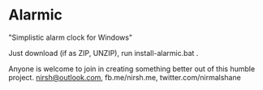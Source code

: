 Alarmic
=======

"Simplistic alarm clock for Windows"

Just download (if as ZIP, UNZIP), run install-alarmic.bat .

Anyone is welcome to join in creating something better out of this humble project.
nirsh@outlook.com, fb.me/nirsh.me, twitter.com/nirmalshane